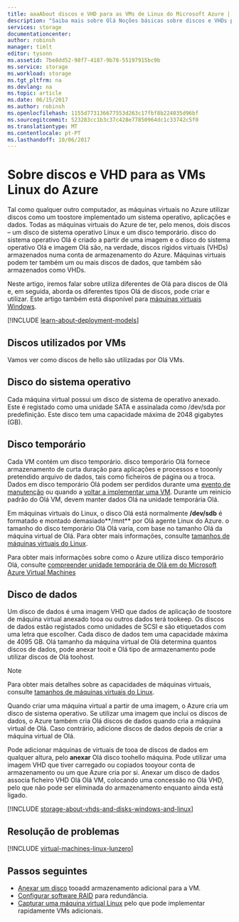 ```yaml
---
title: aaaAbout discos e VHD para as VMs de Linux do Microsoft Azure | Microsoft Docs
description: "Saiba mais sobre Olá Noções básicas sobre discos e VHDs para computadores virtuais Linux no Azure."
services: storage
documentationcenter: 
author: robinsh
manager: timlt
editor: tysonn
ms.assetid: 7be8dd52-98f7-4187-9b78-55197915bc9b
ms.service: storage
ms.workload: storage
ms.tgt_pltfrm: na
ms.devlang: na
ms.topic: article
ms.date: 06/15/2017
ms.author: robinsh
ms.openlocfilehash: 1155d773136677553d263c17fbf8b224035d96bf
ms.sourcegitcommit: 523283cc1b3c37c428e77850964dc1c33742c5f0
ms.translationtype: MT
ms.contentlocale: pt-PT
ms.lasthandoff: 10/06/2017
---
```

# <a name="about-disks-and-vhds-for-azure-linux-vms"></a>Sobre discos e VHD para as VMs Linux do Azure
Tal como qualquer outro computador, as máquinas virtuais no Azure utilizar discos como um toostore implementado um sistema operativo, aplicações e dados. Todas as máquinas virtuais do Azure de ter, pelo menos, dois discos – um disco de sistema operativo Linux e um disco temporário. disco do sistema operativo Olá é criado a partir de uma imagem e o disco do sistema operativo Olá e imagem Olá são, na verdade, discos rígidos virtuais (VHDs) armazenados numa conta de armazenamento do Azure. Máquinas virtuais podem ter também um ou mais discos de dados, que também são armazenados como VHDs. 

Neste artigo, iremos falar sobre utiliza diferentes de Olá para discos de Olá e, em seguida, aborda os diferentes tipos Olá de discos, pode criar e utilizar. Este artigo também está disponível para [máquinas virtuais Windows](storage-about-disks-and-vhds-windows.md).

[!INCLUDE [learn-about-deployment-models](../../includes/learn-about-deployment-models-both-include.md)]

## <a name="disks-used-by-vms"></a>Discos utilizados por VMs

Vamos ver como discos de hello são utilizadas por Olá VMs.

## <a name="operating-system-disk"></a>Disco do sistema operativo
Cada máquina virtual possui um disco de sistema de operativo anexado. Este é registado como uma unidade SATA e assinalada como /dev/sda por predefinição. Este disco tem uma capacidade máxima de 2048 gigabytes (GB). 

## <a name="temporary-disk"></a>Disco temporário
Cada VM contém um disco temporário. disco temporário Olá fornece armazenamento de curta duração para aplicações e processos e tooonly pretendido arquivo de dados, tais como ficheiros de página ou a troca. Dados em disco temporário Olá podem ser perdidos durante uma [evento de manutenção](../virtual-machines/windows/manage-availability.md?toc=%2fazure%2fvirtual-machines%2fwindows%2ftoc.json#understand-vm-reboots---maintenance-vs-downtime) ou quando a [voltar a implementar uma VM](../virtual-machines/linux/redeploy-to-new-node.md?toc=%2fazure%2fvirtual-machines%2flinux%2ftoc.json). Durante um reinício padrão do Olá VM, devem manter dados Olá na unidade temporária Olá.

Em máquinas virtuais do Linux, o disco Olá está normalmente **/dev/sdb** é formatado e montado demasiado**/mnt** por Olá agente Linux do Azure. o tamanho do disco temporário Olá Olá varia, com base no tamanho Olá da máquina virtual de Olá. Para obter mais informações, consulte [tamanhos de máquinas virtuais do Linux](../virtual-machines/linux/sizes.md).

Para obter mais informações sobre como o Azure utiliza disco temporário Olá, consulte [compreender unidade temporária de Olá em do Microsoft Azure Virtual Machines](https://blogs.msdn.microsoft.com/mast/2013/12/06/understanding-the-temporary-drive-on-windows-azure-virtual-machines/)

## <a name="data-disk"></a>Disco de dados
Um disco de dados é uma imagem VHD que dados de aplicação de toostore de máquina virtual anexado tooa ou outros dados terá tookeep. Os discos de dados estão registados como unidades de SCSI e são etiquetados com uma letra que escolher. Cada disco de dados tem uma capacidade máxima de 4095 GB. Olá tamanho da máquina virtual de Olá determina quantos discos de dados, pode anexar tooit e Olá tipo de armazenamento pode utilizar discos de Olá toohost.

> [!NOTE]
> Para obter mais detalhes sobre as capacidades de máquinas virtuais, consulte [tamanhos de máquinas virtuais do Linux](../virtual-machines/linux/sizes.md).
> 

Quando criar uma máquina virtual a partir de uma imagem, o Azure cria um disco de sistema operativo. Se utilizar uma imagem que inclui os discos de dados, o Azure também cria Olá discos de dados quando cria a máquina virtual de Olá. Caso contrário, adicione discos de dados depois de criar a máquina virtual de Olá.

Pode adicionar máquinas de virtuais de tooa de discos de dados em qualquer altura, pelo **anexar** Olá disco toohello máquina. Pode utilizar uma imagem VHD que tiver carregado ou copiados tooyour conta de armazenamento ou um que Azure cria por si. Anexar um disco de dados associa ficheiro VHD Olá Olá VM, colocando uma concessão no Olá VHD, pelo que não pode ser eliminada do armazenamento enquanto ainda está ligado.

[!INCLUDE [storage-about-vhds-and-disks-windows-and-linux](../../includes/storage-about-vhds-and-disks-windows-and-linux.md)]

## <a name="troubleshooting"></a>Resolução de problemas
[!INCLUDE [virtual-machines-linux-lunzero](../../includes/virtual-machines-linux-lunzero.md)]

## <a name="next-steps"></a>Passos seguintes
* [Anexar um disco](../virtual-machines/linux/add-disk.md?toc=%2fazure%2fvirtual-machines%2flinux%2ftoc.json) tooadd armazenamento adicional para a VM.
* [Configurar software RAID](../virtual-machines/linux/configure-raid.md?toc=%2fazure%2fvirtual-machines%2flinux%2ftoc.json) para redundância.
* [Capturar uma máquina virtual Linux](../virtual-machines/linux/classic/capture-image.md?toc=%2fazure%2fvirtual-machines%2flinux%2fclassic%2ftoc.json) pelo que pode implementar rapidamente VMs adicionais.


